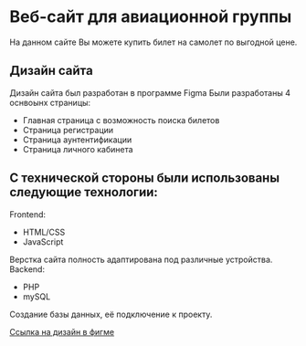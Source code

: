 # Веб-сайт для  авиационной группы
На данном сайте Вы можете купить билет на самолет по выгодной цене.
## Дизайн сайта
Дизайн сайта был разработан в программе Figma
Были разработаны 4 оснвоынх страницы:
- Главная страница с возможность поиска билетов
- Страница регистрации
- Страница аунтентификации
- Страница личного кабинета
## С технической стороны были использованы следующие технологии: 
Frontend: 
- HTML/CSS 
- JavaScript

Верстка сайта полность адаптирована под различные устройства.
Backend:
- PHP
- mySQL

Создание базы данных, её подключение к проекту.

[Ссылка на дизайн в фигме](https://www.figma.com/design/hbSGRwbw1Lrubr39FleGHc/%D0%A1%D0%B0%D0%B9%D1%82-%D0%BF%D0%BE-%D0%B1%D1%80%D0%BE%D0%BD%D0%B8%D1%80%D0%BE%D0%B2%D0%B0%D0%BD%D0%B8%D1%8E-%D0%B0%D0%B2%D0%B8%D0%B0%D0%B1%D0%B8%D0%BB%D0%B5%D1%82%D0%BE%D0%B2-(Community)?node-id=0-1&t=7n9r3qOFGFbr6nxj-1)

